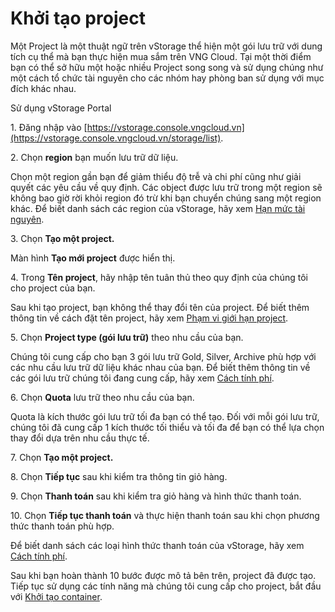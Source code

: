 # Khởi tạo project

Một Project là một thuật ngữ trên vStorage thể hiện một gói lưu trữ với dung tích cụ thể mà bạn thực hiện mua sắm trên VNG Cloud. Tại một thời điểm bạn có thể sở hữu một hoặc nhiều Project song song và sử dụng chúng như một cách tổ chức tài nguyên cho các nhóm hay phòng ban sử dụng với mục đích khác nhau.

&#x20;Sử dụng vStorage Portal

1\. Đăng nhập vào [https://vstorage.console.vngcloud.vn](https://vstorage.console.vngcloud.vn/storage/list).

2\. Chọn **region** bạn muốn lưu trữ dữ liệu.

Chọn một region gần bạn để giảm thiểu độ trễ và chi phí cũng như giải quyết các yêu cầu về quy định. Các object được lưu trữ trong một region sẽ không bao giờ rời khỏi region đó trừ khi bạn chuyển chúng sang một region khác. Để biết danh sách các region của vStorage, hãy xem [Hạn mức tài nguyên](https://docs.vngcloud.vn/pages/viewpage.action?pageId=49648640).

3\. Chọn **Tạo một project.**

Màn hình **Tạo mới project** được hiển thị.

4\. Trong **Tên project**, hãy nhập tên tuân thủ theo quy định của chúng tôi cho project của bạn.&#x20;

Sau khi tạo project, bạn không thể thay đổi tên của project. Để biết thêm thông tin về cách đặt tên project, hãy xem [Phạm vi giới hạn project](https://docs.vngcloud.vn/pages/viewpage.action?pageId=49648648).

5\. Chọn **Project type (gói lưu trữ)** theo nhu cầu của bạn.

Chúng tôi cung cấp cho bạn 3 gói lưu trữ Gold, Silver, Archive phù hợp với các nhu cầu lưu trữ dữ liệu khác nhau của bạn. Để biết thêm thông tin về các gói lưu trữ chúng tôi đang cung cấp, hãy xem [Cách tính phí](https://docs.vngcloud.vn/pages/viewpage.action?pageId=49648482).

6\. Chọn **Quota** lưu trữ theo nhu cầu của bạn.

Quota là kích thước gói lưu trữ tối đa bạn có thể tạo. Đối với mỗi gói lưu trữ, chúng tôi đã cung cấp 1 kích thước tối thiểu và tối đa để bạn có thể lựa chọn thay đổi dựa trên nhu cầu thực tế.

7\. Chọn **Tạo một project.**

8\. Chọn **Tiếp tục** sau khi kiểm tra thông tin giỏ hàng.

9\. Chọn **Thanh toán** sau khi kiểm tra giỏ hàng và hình thức thanh toán.

10\. Chọn **Tiếp tục thanh toán** và thực hiện thanh toán sau khi chọn phương thức thanh toán phù hợp.

Để biết danh sách các loại hình thức thanh toán của vStorage, hãy xem [Cách tính phí](https://docs.vngcloud.vn/pages/viewpage.action?pageId=49648482).

Sau khi bạn hoàn thành 10 bước được mô tả bên trên, project đã được tạo. Tiếp tục sử dụng các tính năng mà chúng tôi cung cấp cho project, bắt đầu với [Khởi tạo container](https://docs.vngcloud.vn/pages/viewpage.action?pageId=49648505).

